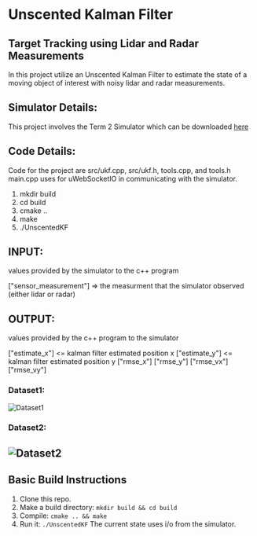 # Unscented Kalman Filter 
## Target Tracking using Lidar and Radar Measurements

In this project utilize an Unscented Kalman Filter to estimate the state of a moving object of interest with noisy lidar and radar measurements.  

## Simulator Details:

This project involves the Term 2 Simulator which can be downloaded [here](https://github.com/udacity/self-driving-car-sim/releases)

## Code Details:
Code for the project are src/ukf.cpp, src/ukf.h, tools.cpp, and tools.h
main.cpp uses for uWebSocketIO in communicating with the simulator.


1. mkdir build
2. cd build
3. cmake ..
4. make
5. ./UnscentedKF


## INPUT: 
values provided by the simulator to the c++ program

["sensor_measurement"] => the measurment that the simulator observed (either lidar or radar)


## OUTPUT: 
values provided by the c++ program to the simulator

["estimate_x"] <= kalman filter estimated position x
["estimate_y"] <= kalman filter estimated position y
["rmse_x"]
["rmse_y"]
["rmse_vx"]
["rmse_vy"]

### Dataset1:
![Dataset1](https://github.com/aranga81/Unscented-Kalman-Filter/tree/master/results/dataset1.png)

### Dataset2:
![Dataset2](https://github.com/aranga81/Unscented-Kalman-Filter/tree/master/results/dataset1.png)
---

## Basic Build Instructions

1. Clone this repo.
2. Make a build directory: `mkdir build && cd build`
3. Compile: `cmake .. && make`
4. Run it: `./UnscentedKF` The current state uses i/o from the simulator.

